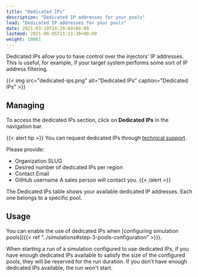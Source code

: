 ```yaml
---
title: "Dedicated IPs"
description: "Dedicated IP addresses for your pools"
lead: "Dedicated IP addresses for your pools"
date: 2021-03-10T14:29:04+00:00
lastmod: 2021-08-05T13:13:30+00:00
weight: 10061
---
```


Dedicated IPs allow you to have control over the injectors' IP addresses.
This is useful, for example, if your target system performs some sort of IP address filtering.

{{< img src="dedicated-ips.png" alt="Dedicated IPs" caption="Dedicated IPs" >}}

## Managing

To access the dedicated IPs section, click on **Dedicated IPs** in the navigation bar.

{{< alert tip >}}
You can request dedicated IPs through [technical support](https://gatlingcorp.atlassian.net/servicedesk/customer/portal/8/group/12/create/59).

Please provide:
- Organization SLUG
- Desired number of dedicated IPs per region
- Contact Email
- GitHub username
A sales person will contact you.
{{< /alert >}}

The Dedicated IPs table shows your available dedicated IP addresses. Each one belongs to a specific pool.

## Usage

You can enable the use of dedicated IPs when [configuring simulation pools]({{< ref "../simulations#step-3-pools-configuration" >}}).

When starting a run of a simulation configured to use dedicated IPs,
if you have enough dedicated IPs available to satisfy the size of the configured pools,
they will be reserved for the run duration.  If you don’t have enough dedicated IPs available, the run won't start.

